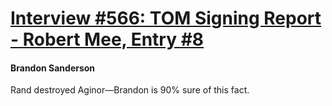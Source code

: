 # [Interview #566: TOM Signing Report - Robert Mee, Entry #8](https://www.theoryland.com/intvmain.php?i=566#8)

#### Brandon Sanderson

Rand destroyed Aginor—Brandon is 90% sure of this fact.


